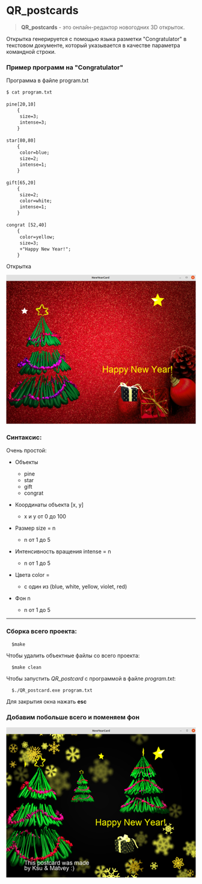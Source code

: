 # QR_postcards

> **QR_postcards** - это онлайн-редактор новогодних 3D открыток. 

Открытка генерируется с помощью языка разметки "Congratulator" в текстовом документе, который указывается в качестве параметра командной строки.

 ### Пример программ на "Congratulator"

Программа в файле program.txt
```
$ cat program.txt

pine[20,10]
    {
     size=3;
     intense=3;
    }

star[80,80]
    {
     color=blue;
     size=2;
     intense=1;
    }

gift[65,20]
    {
     size=2;
     color=white;
     intense=1;
    }

congrat [52,40]
    {
     color=yellow;
     size=3;
     +"Happy New Year!";
    }

  ```
Открытка 

![example](picture/postcard.png)  


 ### Синтаксис:

Очень простой:

+ Объекты
    - pine
    - star
    - gift
    - congrat

+ Координаты объекта \[x, y\]  

    - x и у от 0 до 100

+ Размер size = n

    - n от 1 до 5 

+ Интенсивность вращения intense = n

    - n от 1 до 5  

+ Цвета color = 

    - с один из (blue, white, yellow, violet, red)  

+ Фон n

    - n от 1 до 5  



-----------------------------------------------------------------------------


 ### Сборка всего проекта:  
```
  $make
```
 Чтобы удалить объектные файлы со всего проекта:  
```
  $make clean
```

 Чтобы запустить *QR_postcard* с программой в файле *program.txt*:
``` 
  $./QR_postcard.exe program.txt
``` 

Для закрытия окна нажать **esc**


### Добавим побольше всего и поменяем фон

![example](picture/postcard2.png)  




